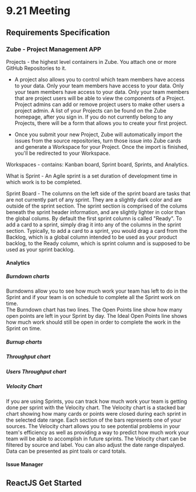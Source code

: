 # 9.21 Meeting

## Requirements Specification

### Zube - Project Management APP

Projects - the highest level containers in Zube. You attach one or more GitHub Repositories to it.

- A project also allows you to control which team members have access to your data. Only your team members have access to your data. Only your team members have access to your data. Only your team members that are project users will be able to view the components of a Project. Project admins can add or remove project users to make other users a project admin. A list of your Projects can be found on the Zube homepage, after you sign in. If you do not currently belong to any Projects, there will be a form that allows you to create your first project.

- Once you submit your new Project, Zube will automatically import the issues from the source repositories, turn those issue into Zube cards and generate a Workspace for your Project. Once the import is finished, you'll be redirected to your Workspace.

Workspaces - contains: Kanban board, Sprint board, Sprints, and Analytics.

What is Sprint -
An Agile sprint is a set duration of development time in which work is to be completed.

Sprint Board - The columns on the left side of the sprint board are tasks that are not currently part of any sprint. They are a slightly dark color and are outside of the sprint section. The sprint section is comprised of the colums beneath the sprint header information, and are slightly lighter in color than the global colums. By default the first sprint column is called "Ready". To add a card to a sprint, simply drag it into any of the columns in the sprint section. Typically, to add a card to a sprint, you would drag a card from the Backlog, which is a global column intended to be used as your product backlog, to the Ready column, which is sprint column and is supposed to be used as your sprint backlog.<br>

#### Analytics

##### Burndown charts

Burndowns allow you to see how much work your team has left to do in the Sprint and if your team is on schedule to complete all the Sprint work on time. <br>
The Burndown chart has two lines. The Open Points line show how many open points are left in your Sprint by day.
The Ideal Open Points line shows how much work should still be open in order to complete the work in the Sprint on time.

##### Burnup charts

##### Throughput chart

##### Users Throughput chart

##### Velocity Chart

If you are using Sprints, you can track how much work your team is getting done per sprint with the Velocity chart. The Velocity chart is a stacked bar chart showing how many cards or points were closed during each sprint in the selected date range. Each section of the bars represents one of your sources. The Velocity chart allows you to see potential problems in your team's efficiency as well as providing a way to predict how much work your team will be able to accomplish in future sprints.
The Velocity chart can be filtered by source and label. You can also adjust the date range dispalyed. Data can be presented as pint toals or card totals.

#### Issue Manager

## ReactJS Get Started
